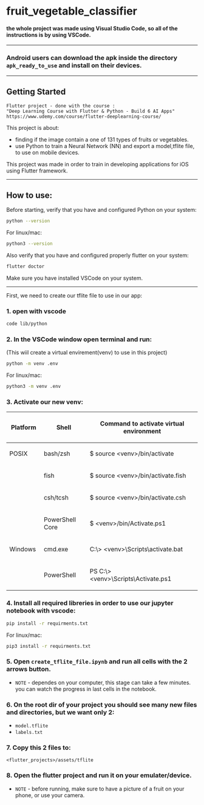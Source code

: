 # fruit_vegetable_classifier

#### the whole project was made using Visual Studio Code, so all of the instructions is by using VSCode.

---

### Android users can download the apk inside the directory `apk_ready_to_use` and install on their devices.

---

## Getting Started

```
Flutter project - done with the course :
"Deep Learning Course with Flutter & Python - Build 6 AI Apps"
https://www.udemy.com/course/flutter-deeplearning-course/
```

This project is about:

- finding if the image contain a one of 131 types of fruits or vegetables.
- use Python to train a Neural Network (NN) and export a model,tflite file, to use on mobile devices.

This project was made in order to train in developing applications for iOS using Flutter framework.

---

## How to use:

Before starting, verify that you have and configured Python on your system:

```sh
python --version
```

For linux/mac:

```sh
python3 --version
```

Also verify that you have and configured properly flutter on your system:

```sh
flutter doctor
```

Make sure you have installed VSCode on your system.

---

First, we need to create our tflite file to use in our app:

### 1. open with vscode

```sh
code lib/python
```

### 2. In the VSCode window open terminal and run:

(This wiil create a virtual envirement(venv) to use in this project)

```sh
python -m venv .env
```

For linux/mac:

```sh
python3 -m venv .env
```

### 3. Activate our new venv:

<table>
<colgroup>
<col style="width: 18%">
<col style="width: 24%">
<col style="width: 58%">
</colgroup>
<thead>
<tr class="row-odd"><th class="head"><p>Platform</p></th>
<th class="head"><p>Shell</p></th>
<th class="head"><p>Command to activate virtual environment</p></th>
</tr>
</thead>
<tbody>
<tr class="row-even"><td><p>POSIX</p></td>
<td><p>bash/zsh</p></td>
<td><p>$ source &lt;venv&gt;/bin/activate</p></td>
</tr>
<tr class="row-odd"><td></td>
<td><p>fish</p></td>
<td><p>$ source &lt;venv&gt;/bin/activate.fish</p></td>
</tr>
<tr class="row-even"><td></td>
<td><p>csh/tcsh</p></td>
<td><p>$ source &lt;venv&gt;/bin/activate.csh</p></td>
</tr>
<tr class="row-odd"><td></td>
<td><p>PowerShell Core</p></td>
<td><p>$ &lt;venv&gt;/bin/Activate.ps1</p></td>
</tr>
<tr class="row-even"><td><p>Windows</p></td>
<td><p>cmd.exe</p></td>
<td><p>C:\&gt; &lt;venv&gt;\Scripts\activate.bat</p></td>
</tr>
<tr class="row-odd"><td></td>
<td><p>PowerShell</p></td>
<td><p>PS C:\&gt; &lt;venv&gt;\Scripts\Activate.ps1</p></td>
</tr>
</tbody>
</table>

### 4. Install all required libreries in order to use our jupyter notebook with vscode:

```sh
pip install -r requirments.txt
```

For linux/mac:

```sh
pip3 install -r requirments.txt
```

### 5. Open `create_tflite_file.ipynb` and run all cells with the 2 arrows button.

- `NOTE` - dependes on your computer, this stage can take a few minutes. you can watch the progress in last cells in the notebook.

### 6. On the root dir of your project you should see many new files and directories, but we want only 2:

- `model.tflite`
- `labels.txt`

### 7. Copy this 2 files to:

`<flutter_projects>/assets/tflite`

### 8. Open the flutter project and run it on your emulater/device.

- `NOTE` - before running, make sure to have a picture of a fruit on your phone, or use your camera.

